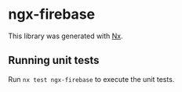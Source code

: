 # ngx-firebase

This library was generated with [Nx](https://nx.dev).

## Running unit tests

Run `nx test ngx-firebase` to execute the unit tests.
